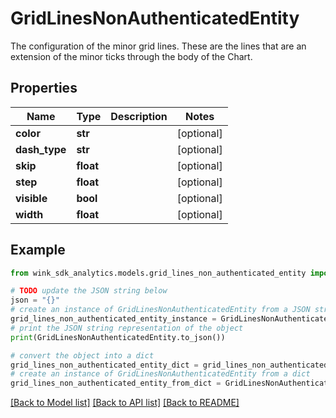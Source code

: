 # GridLinesNonAuthenticatedEntity

The configuration of the minor grid lines. These are the lines that are an extension of the minor ticks through the body of the Chart.

## Properties

Name | Type | Description | Notes
------------ | ------------- | ------------- | -------------
**color** | **str** |  | [optional] 
**dash_type** | **str** |  | [optional] 
**skip** | **float** |  | [optional] 
**step** | **float** |  | [optional] 
**visible** | **bool** |  | [optional] 
**width** | **float** |  | [optional] 

## Example

```python
from wink_sdk_analytics.models.grid_lines_non_authenticated_entity import GridLinesNonAuthenticatedEntity

# TODO update the JSON string below
json = "{}"
# create an instance of GridLinesNonAuthenticatedEntity from a JSON string
grid_lines_non_authenticated_entity_instance = GridLinesNonAuthenticatedEntity.from_json(json)
# print the JSON string representation of the object
print(GridLinesNonAuthenticatedEntity.to_json())

# convert the object into a dict
grid_lines_non_authenticated_entity_dict = grid_lines_non_authenticated_entity_instance.to_dict()
# create an instance of GridLinesNonAuthenticatedEntity from a dict
grid_lines_non_authenticated_entity_from_dict = GridLinesNonAuthenticatedEntity.from_dict(grid_lines_non_authenticated_entity_dict)
```
[[Back to Model list]](../README.md#documentation-for-models) [[Back to API list]](../README.md#documentation-for-api-endpoints) [[Back to README]](../README.md)


